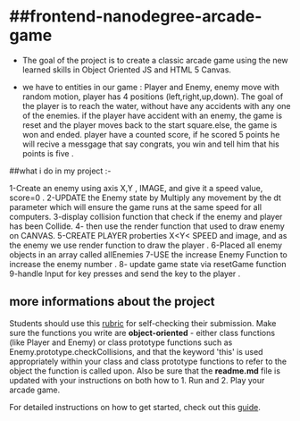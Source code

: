 ##frontend-nanodegree-arcade-game
===============================
- The goal of the project is to create a classic arcade game using the new learned skills in Object Oriented JS and HTML 5 Canvas. 

- we have to entities in our game : Player and Enemy,
enemy move with random motion, player has 4 positions (left,right,up,down).
The goal of the player is to reach the water, without have any accidents with any one of the enemies.
if the player have accident with an enemy, the game is reset and the player moves back to the start square.else,  the game is won and ended.
player have a counted score, if he scored 5 points he will recive a messgage that say congrats, you win and tell him that his points is five .

##what i do in my project :-

1-Create an enemy using axis X,Y , IMAGE, and give it a speed value, score=0 .
2-UPDATE the Enemy state by Multiply any movement by the dt parameter
which will ensure the game runs at the same speed for all computers.
3-display collision function that check if the enemy and player has been Collide.
4- then use the render function that used to draw enemy on CANVAS.
5-CREATE PLAYER proberties X<Y< SPEED and image, and as the enemy we use render function to draw the player .
6-Placed all enemy objects in an array called allEnemies
7-USE the increase Enemy Function to increase the enemy number .
8- update game state via resetGame function
9-handle Input for key presses and send the key to the player .

## more informations about the project
Students should use this [rubric](https://review.udacity.com/#!/projects/2696458597/rubric) for self-checking their submission. Make sure the functions you write are **object-oriented** - either class functions (like Player and Enemy) or class prototype functions such as Enemy.prototype.checkCollisions, and that the keyword 'this' is used appropriately within your class and class prototype functions to refer to the object the function is called upon. Also be sure that the **readme.md** file is updated with your instructions on both how to 1. Run and 2. Play your arcade game.

For detailed instructions on how to get started, check out this [guide](https://docs.google.com/document/d/1v01aScPjSWCCWQLIpFqvg3-vXLH2e8_SZQKC8jNO0Dc/pub?embedded=true).
